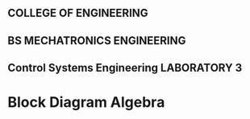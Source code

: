 ## COLLEGE OF ENGINEERING
## BS MECHATRONICS ENGINEERING
## Control Systems Engineering LABORATORY 3
# Block Diagram Algebra

